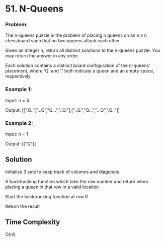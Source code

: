 # 51. N-Queens

### Problem:

The n-queens puzzle is the problem of placing n queens on an n x n chessboard such that no two queens attack each other.

Given an integer n, return all distinct solutions to the n-queens puzzle. You may return the answer in any order.

Each solution contains a distinct board configuration of the n-queens' placement, where 'Q' and '.' both indicate a queen and an empty space, respectively.

### Example 1:

Input: n = 4

Output: [[".Q..","...Q","Q...","..Q."],["..Q.","Q...","...Q",".Q.."]]

### Example 2:

Input: n = 1

Output: [["Q"]]

## Solution

Initialize 3 sets to keep track of columns and diagonals 

A backtracking function which take the row number and return when placing a queen in that row in a valid location

Start the backtracking function at row 0

Return the result

## Time Complexity
O(n!)